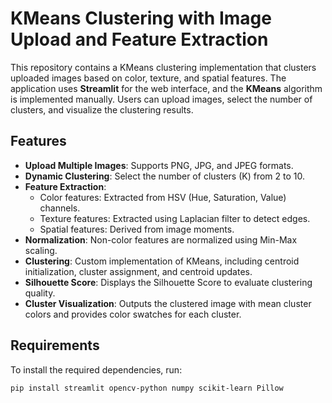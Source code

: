 # KMeans Clustering with Image Upload and Feature Extraction

This repository contains a KMeans clustering implementation that clusters uploaded images based on color, texture, and spatial features. The application uses **Streamlit** for the web interface, and the **KMeans** algorithm is implemented manually. Users can upload images, select the number of clusters, and visualize the clustering results.

## Features

- **Upload Multiple Images**: Supports PNG, JPG, and JPEG formats.
- **Dynamic Clustering**: Select the number of clusters (K) from 2 to 10.
- **Feature Extraction**:
  - Color features: Extracted from HSV (Hue, Saturation, Value) channels.
  - Texture features: Extracted using Laplacian filter to detect edges.
  - Spatial features: Derived from image moments.
- **Normalization**: Non-color features are normalized using Min-Max scaling.
- **Clustering**: Custom implementation of KMeans, including centroid initialization, cluster assignment, and centroid updates.
- **Silhouette Score**: Displays the Silhouette Score to evaluate clustering quality.
- **Cluster Visualization**: Outputs the clustered image with mean cluster colors and provides color swatches for each cluster.

## Requirements

To install the required dependencies, run:

```bash
pip install streamlit opencv-python numpy scikit-learn Pillow
